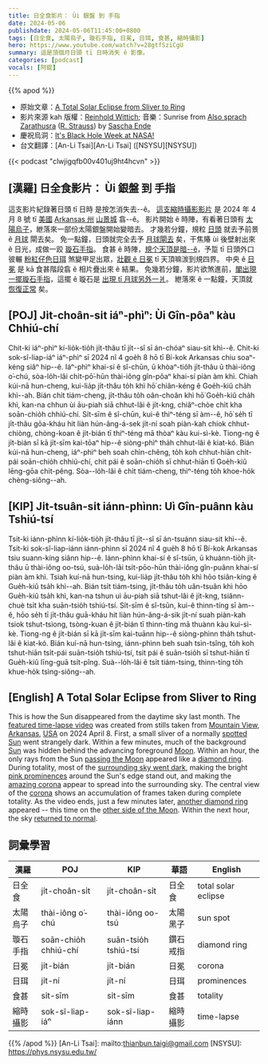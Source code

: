 ```yaml
---
title: 日全食影片： Ùi 銀盤 到 手指
date: 2024-05-06
publishdate: 2024-05-06T11:45:00+0800
tags: [日全食, 太陽烏子, 璇石手指, 日冕, 日珥, 食甚, 縮時攝影]
hero: https://www.youtube.com/watch?v=28gtfSziCgU
summary: 這是頂個月日頭 tī 日時消失 ê 影像。
categories: [podcast]
vocals: [阿錕]
---
```


{{% apod %}}

- 原始文章：[A Total Solar Eclipse from Sliver to Ring](https://apod.nasa.gov/apod/ap240506.html)
- 影片來源 kah 版權：[Reinhold Wittich](https://www.wittich.com/?page_id=6); 音樂：Sunrise from [Also sprach Zarathusra](https://en.wikipedia.org/wiki/Also_sprach_Zarathustra) ([R. Strauss](https://en.wikipedia.org/wiki/Richard_Strauss)) by [Sascha Ende](https://www.youtube.com/@saschasuploads)
- 慶祝烏洞：[It's Black Hole Week at NASA!](https://science.nasa.gov/universe/black-hole-week/)
- 台文翻譯：[An-Li Tsai][An-Li Tsai] ([NSYSU][NSYSU])

{{< podcast "clwjigqfb00v401uj9ht4hcvn" >}}

## [漢羅] 日全食影片： Ùi 銀盤 到 手指
這支影片紀錄著日頭 tī 日時 是按怎消失去--ê。
[這支縮時攝影影片][featured time-lapse video] 是 2024 年 4 月 8 號 tī [美國][USA] [Arkansas 州][Arkansas] [山景城][Mountain View] 翕--ê。
影片開始 ê 時陣，有看著日頭有 [太陽烏子][spotted Sun]，紲落來一部份太陽銀盤開始變暗去。
才幾若分鐘，規粒 [日頭][Sun] 就去予前景 ê [月球][Moon] 閘去矣。
免一點鐘，日頭就完全去予 [月球閘去][passing the Moon] 矣，干焦賰 ùi 後壁射出來 ê 日光，成做一跤 [璇石手指][diamond ring]。
食甚 ê 時陣，[規个天頂是暗--ê][surrounding sky went dark]，予踅 tī 日頭外口彼輾 [粉紅仔色日珥][pink prominences] 煞變甲足出眾，[壯觀 ê 日冕][amazing corona] tī 天頂嘛湠到規四界。
中央 ê [日冕][corona] 是 kā 食甚階段翕 ê 相片疊出來 ê 結果。
免幾若分鐘，影片欲煞進前，[閣出現一擺璇石手指][another diamond ring]，這擺 ê 璇石是 [出現 tī 月球另外一爿][other side of the Moon]。
紲落來 ê 一點鐘，天頂就 [恢復正常][returned to normal] 矣。

## [POJ] Ji̍t-choân-si̍t iáⁿ-phìⁿ: Ùi Gîn-pôaⁿ kàu Chhiú-chí
Chit-ki iáⁿ-phìⁿ kí-lio̍k-tio̍h ji̍t-thâu tī ji̍t--sî sī án-chóaⁿ siau-sit khì--ê.
Chit-ki sok-sî-liap-iáⁿ iáⁿ-phìⁿ sī 2024 nî 4 goe̍h 8 hō tī Bí-kok Arkansas chiu soaⁿ-kéng siâⁿ hip--ê.
Iáⁿ-phìⁿ khai-sí ê sî-chūn, ū khòaⁿ-tio̍h ji̍t-thâu ū thài-iông o͘-chú, sòa-lo̍h-lâi chi̍t-pō͘-hūn thài-iông gîn-pôaⁿ khai-sí piàn àm khì.
Chiah kúi-nā hun-cheng, kui-lia̍p ji̍t-thâu to̍h khì hō͘ chiân-kéng ê Goe̍h-kiû cha̍h khì--ah.
Bián chi̍t tiám-cheng, ji̍t-thâu to̍h oân-choân khì hō͘ Goe̍h-kiû cha̍h khì, kan-na chhun ùi āu-piah siā chhut-lâi ê ji̍t-kng, chiâⁿ-chòe chi̍t kha soān-chio̍h chhiú-chí.
Si̍t-sīm ê sî-chūn, kui-ê thiⁿ-téng sī àm--ê, hō͘ se̍h tī ji̍t-thâu gōa-kháu hit liàn hún-âng-á-sek ji̍t-ní soah piàn-kah chiok chhut-chiòng, chòng-koan ê ji̍t-bián tī thiⁿ-téng mā thòaⁿ kàu kui-sì-kè.
Tiong-ng ê ji̍t-bián sī kā ji̍t-sīm kai-tōaⁿ hip--ê siòng-phìⁿ tha̍h chhut-lâi ê kiat-kó.
Bián kúi-nā hun-cheng, iáⁿ-phìⁿ beh soah chìn-chêng, to̍h koh chhut-hiān chi̍t-pái soān-chio̍h chhiú-chí, chit pái ê soān-chio̍h sī chhut-hiān tī Goe̍h-kiû lēng-gōa chi̍t-pêng.
Sòa--lo̍h-lâi ê chi̍t tiám-cheng, thiⁿ-téng to̍h khoe-ho̍k chèng-siông--ah.

## [KIP] Ji̍t-tsuân-si̍t iánn-phìnn: Uì Gîn-puânn kàu Tshiú-tsí
Tsit-ki iánn-phìnn kí-lio̍k-tio̍h ji̍t-thâu tī ji̍t--sî sī án-tsuánn siau-sit khì--ê.
Tsit-ki sok-sî-liap-iánn iánn-phìnn sī 2024 nî 4 gue̍h 8 hō tī Bí-kok Arkansas tsiu suann-kíng siânn hip--ê.
Iánn-phìnn khai-sí ê sî-tsūn, ū khuànn-tio̍h ji̍t-thâu ū thài-iông oo-tsú, suà-lo̍h-lâi tsi̍t-pōo-hūn thài-iông gîn-puânn khai-sí piàn àm khì.
Tsiah kuí-nā hun-tsing, kui-lia̍p ji̍t-thâu to̍h khì hōo tsiân-kíng ê Gue̍h-kiû tsa̍h khì--ah.
Bián tsi̍t tiám-tsing, ji̍t-thâu to̍h uân-tsuân khì hōo Gue̍h-kiû tsa̍h khì, kan-na tshun uì āu-piah siā tshut-lâi ê ji̍t-kng, tsiânn-chuè tsi̍t kha suān-tsio̍h tshiú-tsí.
Si̍t-sīm ê sî-tsūn, kui-ê thinn-tíng sī àm--ê, hōo se̍h tī ji̍t-thâu guā-kháu hit liàn hún-âng-á-sik ji̍t-ní suah piàn-kah tsiok tshut-tsìong, tsòng-kuan ê ji̍t-bián tī thinn-tíng mā thuànn kàu kui-sì-kè.
Tiong-ng ê ji̍t-bián sī kā ji̍t-sīm kai-tuānn hip--ê siòng-phìnn tha̍h tshut-lâi ê kiat-kó.
Bián kuí-nā hun-tsing, iánn-phìnn beh suah tsìn-tsîng,  to̍h koh tshut-hiān tsi̍t-pái suān-tsio̍h tshiú-tsí, tsit pái ê suān-tsio̍h sī tshut-hiān tī Gue̍h-kiû līng-guā tsi̍t-pîng.
Suà--lo̍h-lâi ê tsi̍t tiám-tsing, thinn-tíng to̍h khue-ho̍k tsìng-siông--ah.

## [English] A Total Solar Eclipse from Sliver to Ring
This is how the Sun disappeared from the daytime sky last month.
The [featured time-lapse video][featured time-lapse video] was created from stills taken from [Mountain View][Mountain View], [Arkansas][Arkansas], [USA][USA] on 2024 April 8.
First, a small sliver of a normally [spotted Sun][spotted Sun] went strangely dark.
Within a few minutes, much of the background [Sun][Sun] was hidden behind the advancing foreground [Moon][Moon].
Within an hour, the only rays from the Sun [passing the Moon][passing the Moon] appeared like a [diamond ring][diamond ring].
During totality, most of the [surrounding sky went dark][surrounding sky went dark], making the bright [pink prominences][pink prominences] around the Sun's edge stand out, and making the [amazing corona][amazing corona] appear to spread into the surrounding sky.
The central view of the [corona][corona] shows an accumulation of frames taken during complete totality.
As the video ends, just a few minutes later, [another diamond ring][another diamond ring] appeared -- this time on the [other side of the Moon][other side of the Moon].
Within the next hour, the sky [returned to normal][returned to normal].

## 詞彙學習

|漢羅|POJ|KIP|華語|English|
|-|-|-|-|-|
|日全食|ji̍t-choân-si̍t|ji̍t-choân-si̍t|日全食|total solar eclipse|
|太陽烏子|thài-iông o͘-chú|thài-iông oo-tsú|太陽黑子|sun spot|
|璇石手指|soān-chio̍h chhiú-chí|suān-tsio̍h tshiú-tsí|鑽石戒指|diamond ring|
|日冕|ji̍t-bián|ji̍t-bián|日冕|corona|
|日珥|ji̍t-ní|ji̍t-ní|日珥|prominences|
|食甚|si̍t-sīm|si̍t-sīm|食甚|totality|
|縮時攝影|sok-sî-liap-iáⁿ|sok-sî-liap-iánn|縮時攝影|time-lapse|

{{% /apod %}}
[An-Li Tsai]: mailto:thianbun.taigi@gmail.com
[NSYSU]: https://phys.nsysu.edu.tw/

[copyright]: https://apod.nasa.gov/apod/fap/lib/about_apod.html#srapply
[License3]: https://creativecommons.org/licenses/by/3.0/
[License2]:https://creativecommons.org/licenses/by-nc-nd/2.0/

[featured time-lapse video]:https://youtu.be/28gtfSziCgU
[Mountain View]:https://en.wikipedia.org/wiki/Mountain_View,_Arkansas
[Arkansas]:https://en.wikipedia.org/wiki/Arkansas
[USA]:https://en.wikipedia.org/wiki/United_States
[spotted Sun]:https://spaceplace.nasa.gov/solar-activity/
[Sun]:https://science.nasa.gov/sun/
[Moon]:https://science.nasa.gov/moon/
[passing the Moon]:https://apod.nasa.gov/apod/ap230917.html
[diamond ring]:https://apod.nasa.gov/apod/ap240420.html
[surrounding sky went dark]:https://apod.nasa.gov/apod/ap240331.html
[pink prominences]:https://apod.nasa.gov/apod/ap240414.html
[amazing corona]:https://apod.nasa.gov/apod/ap230516.html
[corona]:https://eclipse2017.nasa.gov/origin-corona's-light
[another diamond ring]:https://apod.nasa.gov/apod/ap060330.html
[other side of the Moon]:https://en.wikipedia.org/wiki/Far_side_of_the_Moon
[returned to normal]:https://static9.depositphotos.com/1062590/1212/i/450/depositphotos_12126489-Funny-ginger-cat-wearing-sunglasses-and-relaxing-on-a-coach.jpg
